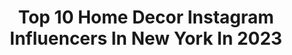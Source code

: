---
title: Top 10 Home Decor Instagram Influencers In New York In 2023
description: >-
  Find top home decor Instagram influencers in New York in 2023. Most popular hashtags: #homedecor #interiordesign #newyork #fashion.
platform: Instagram
hits: 173
text_top: Identify the most popular Instagram profiles on inBeat.
text_bottom: Our database aggregates 173 Instagram influencers like this in New York, United States for you to pitch.
profiles:
  - username: "jentalbotdesign"
    fullname: >-
      Jen Talbot Design
    bio: >-
      Chicago + NYC + San Fran | Curating Modern Spaces. ELLE DECORATION Turkey, Netherlands, Indonesia, House Beautiful, LivingETC
    location: "United States"
    followers: 38009
    engagement: 127
    commentsToLikes: 0.093483
    id: ckaoqrxz0k3gu0i7807hbcefm
    verified: false
    hashtags: "#elledecor, #dominomagazine, #modernliving, #masterbedroomdecor"
  - username: "chens_plate"
    fullname: >-
      Chen Kirshenbaum
    bio: >-
      ✰ NYC gal trying her best to live a balanced life ✰ self love + body positivity ✰ new YouTube videos every Wed ✌🏻 ↓ recipes, links, work with me!
    location: "United States"
    followers: 49892
    engagement: 191
    commentsToLikes: 0.066147
    id: ck0ub2or0dncy0i190ugnvk2o
    verified: false
    hashtags: "#dairyfreerecipes, #dairyfree, #glutenfreedairyfree, #foodgasm"
  - username: "deunivory"
    fullname: >-
      deun (dee • yawn) ivory
    bio: >-
      using design, art + wellness to reimagine a better world for black women. los angeles📍 founder: @thebodyahomeforlove aesthetics • art • activism
    location: "United States"
    followers: 81462
    engagement: 416
    commentsToLikes: 0.029121
    id: ck0w5bddg2tn70i197lvpk2rp
    verified: false
    hashtags: "#vsco, #art, #minimal, #affirmation"
  - username: "michaelreynoldsnyc"
    fullname: >-
      Michael Reynolds
    bio: >-
      East Village, Manhattan, NYC
    location: "United States"
    followers: 8056
    engagement: 448
    commentsToLikes: 0.075474
    id: ck13daipr4haf0i19unwmd2pj
    verified: false
    hashtags: "#thebigapple, #stevenvolpedesign, #bumthang, #newyork"
  - username: "undeniablyroshi"
    fullname: >-
      Roshiana, MBA
    bio: >-
      I really does this in real life. Enjoy the highlights 👩🏾‍💻|Finance in Tech 📸|Travel 📍|Cali 🇯🇲|Born 🇨🇦|Raised 🐕|@ghostthelovablehusky
    location: "United States"
    followers: 3646
    engagement: 1146
    commentsToLikes: 0.094107
    id: ckaox650cby9e0i78hdgd5gud
    verified: false
    hashtags: "#boxbraids, #blacktravelclub, #autumn, #socialdistancing"
  - username: "monica_ant"
    fullname: >-
      🦋 M O N I C A
    bio: >-
      ▪️Fashion ▪️Travel ▪️Lifestyle ▪️DM for Collabs
    location: "United States"
    followers: 35649
    engagement: 373
    commentsToLikes: 0.406755
    id: ckap5fr4gbh940i78h4k0hsmj
    verified: false
    hashtags: "#streetstylelook, #dressoftheday, #giveawaygr, #stylishlook"
  - username: "jasonskeldon"
    fullname: >-
      JḀṠṏṆ ṠḲḕḶḊṏṆ. ( Skel Art )
    bio: >-
      📍 Tampa, FL (USA) 📍Miami ,FL 🎨 ARTIST 👦 Clients include: Michael Jordan,Kevin Hart , Taylor swift, Hard Rock Casino, Nike ✏️ Email: skelart@yahoo.com
    location: "United States"
    followers: 68181
    engagement: 364
    commentsToLikes: 0.016999
    id: ck6tru9sq14dv0j71c6mi438j
    verified: true
    hashtags: "#skelart, #popart, #contemporaryart, #modernart"
  - username: "derekzagami"
    fullname: >-
      Derek Zagami
    bio: >-
      On-Air🎤🎥📺📱On-The Web #RealiTea & #LuxeLifeWithDerekZ 📺 @necntv @nbclx Latest Videos
    location: "United States"
    followers: 18628
    engagement: 168
    commentsToLikes: 0.029637
    id: ck14l6gqtt3jl0i195u4vazq0
    verified: false
    hashtags: "#tvhost, #host, #necn, #entertainment"
  - username: "malene.barnett"
    fullname: >-
      Malene Barnett
    bio: >-
      Redefining what it means to be Black and female in the contemporary art world.Together we rise✊🏿 Partner + Invest in @badguild
    location: "United States"
    followers: 51450
    engagement: 140
    commentsToLikes: 0.090207
    id: ck55ofmpw89es0i1179h65v2t
    verified: false
    hashtags: "#functionalceramics, #terracotta, #blackempowerment, #ceramicsofinstagram"
  - username: "cullmankravis"
    fullname: >-
      Cullman & Kravis Associates
    bio: >-
      Interior Design Firm | AD 100 Hall of Fame • Elle Decor A list Transcending trends and traditions since '84.
    location: "United States"
    followers: 42095
    engagement: 132
    commentsToLikes: 0.021971
    id: ck5c01d0ps8y80i11us6g3h75
    verified: false
    hashtags: "#bedroom, #interiors, #diningroom, #design"
---